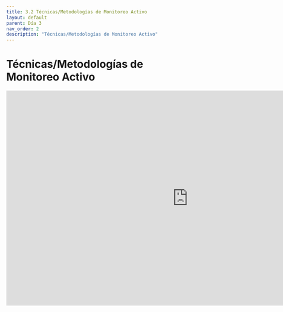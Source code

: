 ```yaml
---
title: 3.2 Técnicas/Metodologías de Monitoreo Activo
layout: default
parent: Día 3
nav_order: 2
description: "Técnicas/Metodologías de Monitoreo Activo"
---
```


# Técnicas/Metodologías de Monitoreo Activo

<iframe src="https://drive.google.com/file/d/1Vgo2aSU5VzyVnjq42qroUyioM8zhmU6j/preview" frameborder="0" width="960" height="569" allowfullscreen="true" mozallowfullscreen="true" webkitallowfullscreen="true"></iframe>
